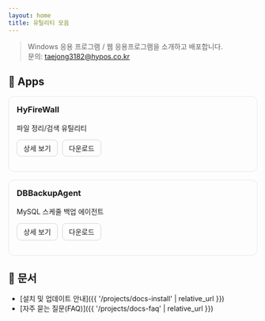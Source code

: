 ```yaml
---
layout: home
title: 유틸리티 모음
---
```


> Windows 응용 프로그램 / 웹 응용프로그램을 소개하고 배포합니다.  
> 문의: taejong3182@hypos.co.kr

## 🔧 Apps

<div class="app-cards">

<div class="app-card">
  <h3>HyFireWall</h3>
  <p>파일 정리/검색 유틸리티</p>
  <p>
    <a class="btn" href="{{ '/projects/myfiletool' | relative_url }}">상세 보기</a>
    <a class="btn" href="https://github.com/yourname/MyFileTool/releases/latest" target="_blank">다운로드</a>
  </p>
</div>

<div class="app-card">
  <h3>DBBackupAgent</h3>
  <p>MySQL 스케줄 백업 에이전트</p>
  <p>
    <a class="btn" href="{{ '/projects/dbbackupagent' | relative_url }}">상세 보기</a>
    <a class="btn" href="https://github.com/yourname/DBBackupAgent/releases/latest" target="_blank">다운로드</a>
  </p>
</div>

</div>

<style>
.app-cards { display:grid; gap:1rem; grid-template-columns: repeat(auto-fit, minmax(260px, 1fr)); }
.app-card { border:1px solid #e5e7eb; border-radius:12px; padding:1rem; }
.app-card h3 { margin-top:0; }
.btn { display:inline-block; padding:.4rem .8rem; margin-right:.3rem; border:1px solid #d1d5db; border-radius:8px; text-decoration:none; }
</style>

## 📄 문서

- [설치 및 업데이트 안내]({{ '/projects/docs-install' | relative_url }})
- [자주 묻는 질문(FAQ)]({{ '/projects/docs-faq' | relative_url }})
